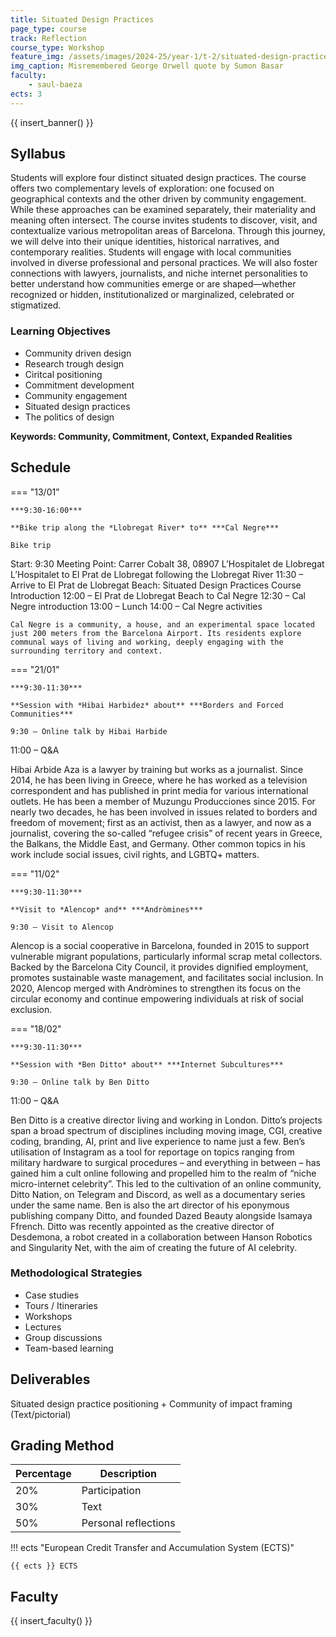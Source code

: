 ```yaml
---
title: Situated Design Practices
page_type: course
track: Reflection
course_type: Workshop
feature_img: /assets/images/2024-25/year-1/t-2/situated-design-practices.png
img_caption: Misremembered George Orwell quote by Sumon Basar
faculty:
    - saul-baeza
ects: 3
---
```


{{ insert_banner() }}

## Syllabus

Students will explore four distinct situated design practices. The course offers two complementary levels of exploration: one focused on geographical contexts and the other driven by community engagement. While these approaches can be examined separately, their materiality and meaning often intersect. The course invites students to discover, visit, and contextualize various metropolitan areas of Barcelona. Through this journey, we will delve into their unique identities, historical narratives, and contemporary realities. Students will engage with local communities involved in diverse professional and personal practices. We will also foster connections with lawyers, journalists, and niche internet personalities to better understand how communities emerge or are shaped—whether recognized or hidden, institutionalized or marginalized, celebrated or stigmatized. 

### Learning Objectives

- Community driven design
- Research trough design
- Ciritcal positioning
- Commitment development 
- Community engagement
- Situated design practices
- The politics of design


**Keywords: Community, Commitment, Context, Expanded Realities**


## Schedule

=== "13/01"

    ***9:30-16:00***
    
    **Bike trip along the *Llobregat River* to** ***Cal Negre***
    
    Bike trip
Start: 9:30
Meeting Point: Carrer Cobalt 38, 08907 L’Hospitalet de Llobregat
L’Hospitalet to El Prat de Llobregat following the Llobregat River
11:30 – Arrive to El Prat de Llobregat Beach: Situated Design Practices Course Introduction
12:00 – El Prat de Llobregat Beach to Cal Negre
12:30 – Cal Negre introduction 
13:00 – Lunch
14:00 – Cal Negre activities

    Cal Negre is a community, a house, and an experimental space located just 200 meters from the Barcelona Airport. Its residents explore communal ways of living and working, deeply engaging with the surrounding territory and context.

    
=== "21/01"

    ***9:30-11:30***

    **Session with *Hibai Harbidez* about** ***Borders and Forced Communities***
    
    9:30 – Online talk by Hibai Harbide
11:00 – Q&A 

Hibai Arbide Aza is a lawyer by training but works as a journalist. Since 2014, he has been living in Greece, where he has worked as a television correspondent and has published in print media for various international outlets. He has been a member of Muzungu Producciones since 2015. For nearly two decades, he has been involved in issues related to borders and freedom of movement; first as an activist, then as a lawyer, and now as a journalist, covering the so-called “refugee crisis” of recent years in Greece, the Balkans, the Middle East, and Germany. Other common topics in his work include social issues, civil rights, and LGBTQ+ matters. 


=== "11/02"

    ***9:30-11:30***

    **Visit to *Alencop* and** ***Andròmines***
    
    9:30 – Visit to Alencop 
    
Alencop is a social cooperative in Barcelona, founded in 2015 to support vulnerable migrant populations, particularly informal scrap metal collectors. Backed by the Barcelona City Council, it provides dignified employment, promotes sustainable waste management, and facilitates social inclusion. In 2020, Alencop merged with Andròmines to strengthen its focus on the circular economy and continue empowering individuals at risk of social exclusion.

 
=== "18/02"

    ***9:30-11:30***

    **Session with *Ben Ditto* about** ***Internet Subcultures***
    
    9:30 – Online talk by Ben Ditto
11:00 – Q&A 

Ben Ditto is a creative director living and working in London. Ditto’s projects span a broad spectrum of disciplines including moving image, CGI, creative coding, branding, AI, print and live experience to name just a few. Ben’s utilisation of Instagram as a tool for reportage on topics ranging from military hardware to surgical procedures – and everything in between – has gained him a cult online following and propelled him to the realm of “niche micro-internet celebrity”. This led to the cultivation of an online community, Ditto Nation, on Telegram and Discord, as well as a documentary series under the same name. Ben is also the art director of his eponymous publishing company Ditto, and founded Dazed Beauty alongside Isamaya Ffrench. Ditto was recently appointed as the creative director of Desdemona, a robot created in a collaboration between Hanson Robotics and Singularity Net, with the aim of creating the future of AI celebrity. 


### Methodological Strategies

- Case studies
- Tours / Itineraries
- Workshops  
- Lectures  
- Group discussions  
- Team-based learning  


## Deliverables

Situated design practice positioning + Community of impact framing (Text/pictorial)

## Grading Method

| Percentage  | Description                          |
| ----------- | ------------------------------------ |
| 20%         | Participation                        |
| 30%         | Text |
| 50%         | Personal reflections                 |


!!! ects "European Credit Transfer and Accumulation System (ECTS)"

    {{ ects }} ECTS


## Faculty

{{ insert_faculty() }}
